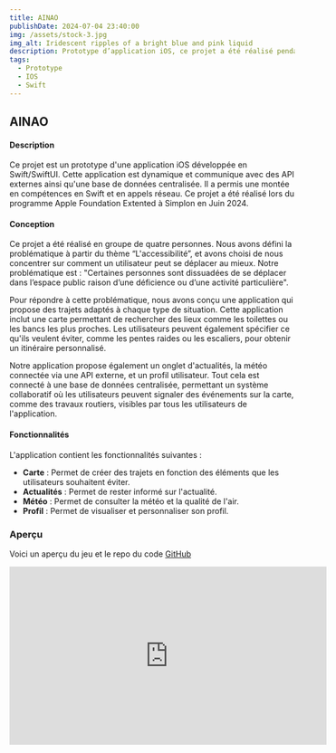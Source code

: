 ```yaml
---
title: AINAO
publishDate: 2024-07-04 23:40:00
img: /assets/stock-3.jpg
img_alt: Iridescent ripples of a bright blue and pink liquid
description: Prototype d’application iOS, ce projet a été réalisé pendant la formation programme Apple Foundation Extented !
tags:
  - Prototype
  - IOS
  - Swift
---
```


## AINAO

#### Description

Ce projet est un prototype d'une application iOS développée en Swift/SwiftUI. Cette application est dynamique et communique avec des API externes ainsi qu'une base de données centralisée. Il a permis une montée en compétences en Swift et en appels réseau. Ce projet a été réalisé lors du programme Apple Foundation Extented à Simplon en Juin 2024.

#### Conception

Ce projet a été réalisé en groupe de quatre personnes. Nous avons défini la problématique à partir du thème “L'accessibilité”, et avons choisi de nous concentrer sur comment un utilisateur peut se déplacer au mieux. Notre problématique est : "Certaines personnes sont dissuadées de se déplacer dans l’espace public raison d’une déficience ou d’une activité particulière".

Pour répondre à cette problématique, nous avons conçu une application qui propose des trajets adaptés à chaque type de situation. Cette application inclut une carte permettant de rechercher des lieux comme les toilettes ou les bancs les plus proches. Les utilisateurs peuvent également spécifier ce qu'ils veulent éviter, comme les pentes raides ou les escaliers, pour obtenir un itinéraire personnalisé.

Notre application propose également un onglet d'actualités, la météo connectée via une API externe, et un profil utilisateur. Tout cela est connecté à une base de données centralisée, permettant un système collaboratif où les utilisateurs peuvent signaler des événements sur la carte, comme des travaux routiers, visibles par tous les utilisateurs de l'application.

#### Fonctionnalités

L'application contient les fonctionnalités suivantes :

- **Carte** : Permet de créer des trajets en fonction des éléments que les utilisateurs souhaitent éviter.
- **Actualités** : Permet de rester informé sur l'actualité.
- **Météo** : Permet de consulter la météo et la qualité de l'air.
- **Profil** : Permet de visualiser et personnaliser son profil.

### Aperçu

Voici un aperçu du jeu et le repo du code [GitHub](https://github.com/gus5900000/AINAO)

<iframe width="560" height="315" src="https://www.youtube.com/embed/a72CNCt68F4" frameborder="0" allowfullscreen></iframe>

